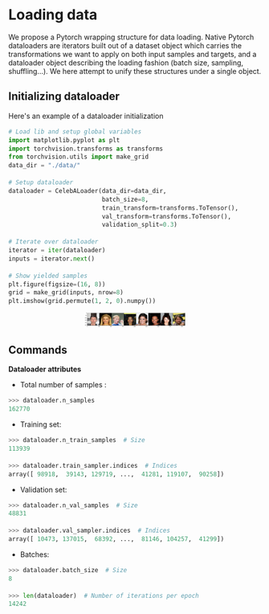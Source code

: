 # Loading data

We propose a Pytorch wrapping structure for data loading. Native Pytorch dataloaders are iterators built out of a dataset object which carries the transformations we want to apply on both input samples and targets, and a dataloader object describing the loading fashion (batch size, sampling, shuffling...). We here attempt to unify these structures under a single object.


## Initializing dataloader

Here's an example of a dataloader initialization

```python
# Load lib and setup global variables
import matplotlib.pyplot as plt
import torchvision.transforms as transforms
from torchvision.utils import make_grid
data_dir = "./data/"

# Setup dataloader
dataloader = CelebALoader(data_dir=data_dir,
                          batch_size=8,
                          train_transform=transforms.ToTensor(),
                          val_transform=transforms.ToTensor(),
                          validation_split=0.3)

# Iterate over dataloader
iterator = iter(dataloader)
inputs = iterator.next()

# Show yielded samples
plt.figure(figsize=(16, 8))
grid = make_grid(inputs, nrow=8)
plt.imshow(grid.permute(1, 2, 0).numpy())
```
<p align="center"><img width="40%" src="docs/img/celeba_sample.png" /></p>

## Commands

__Dataloader attributes__

- Total number of samples :
```python
>>> dataloader.n_samples
162770
```

- Training set:
```python
>>> dataloader.n_train_samples  # Size
113939

>>> dataloader.train_sampler.indices  # Indices
array([ 98918,  39143, 129719, ...,  41281, 119107,  90258])
```

- Validation set:
```python
>>> dataloader.n_val_samples  # Size
48831

>>> dataloader.val_sampler.indices  # Indices
array([ 10473, 137015,  68392, ...,  81146, 104257,  41299])
```

- Batches:

```python
>>> dataloader.batch_size  # Size
8

>>> len(dataloader)  # Number of iterations per epoch
14242
```

